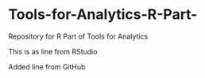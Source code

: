 # Tools-for-Analytics-R-Part-
Repository for R Part of Tools for Analytics

This is as line from RStudio

Added line from GitHub

